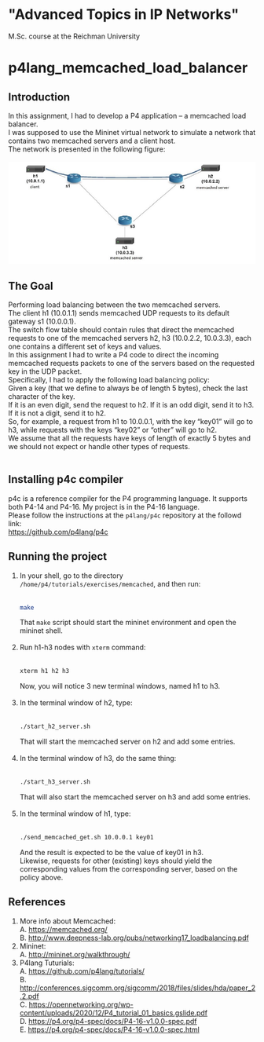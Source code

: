 # "Advanced Topics in IP Networks" 
 M.Sc. course at the Reichman University <br/>
# p4lang_memcached_load_balancer

## Introduction 
In this assignment, I had to develop a P4 application – a memcached load balancer. <br/>
I was supposed to use the Mininet virtual network to simulate a network that contains two memcached servers and a client host. <br/> 
The network is presented in the following figure: 
<br/><br/>
<img src="/topology.jpg"><br/>

## The Goal
Performing load balancing between the two memcached servers. <br/>
The client h1 (10.0.1.1) sends memcached UDP requests to its default gateway s1 (10.0.0.1). <br/> 
The switch flow table should contain rules that direct the memcached requests to one of the memcached servers h2, h3 (10.0.2.2, 10.0.3.3), each one contains a different set of keys and values. <br/>
In this assignment I had to write a P4 code to direct the incoming memcached requests packets to one of the servers based on the requested key in the UDP packet. <br/>
Specifically, I had to apply the following load balancing policy:  <br/>
Given a key (that we define to always be of length 5 bytes), check the last character of the key. <br/>
If it is an even digit, send the request to h2. If it is an odd digit, send it to h3. If it is not a digit, send it to h2. <br/>
So, for example, a request from h1 to 10.0.0.1, with the key “key01” will go to h3, while requests with the keys “key02” or “other” will go to h2. <br/>
We assume that all the requests have keys of length of exactly 5 bytes and we should not expect or handle other types of requests. <br/>
<br/>
## Installing p4c compiler
p4c is a reference compiler for the P4 programming language. 
It supports both P4-14 and P4-16. My project is in the P4-16 language. <br/>
Please follow the instructions at the `p4lang/p4c` repository at the followd link: <br/>
https://github.com/p4lang/p4c

## Running the project
1. In your shell, go to the directory `/home/p4/tutorials/exercises/memcached`, and then run: <br/><br/>
   ```bash
   make
   ``` 
   That `make` script should start the mininet environment and open the mininet shell. <br/><br/>
2. Run h1-h3 nodes with `xterm` command: <br/><br/>
   ```bash
   xterm h1 h2 h3
   ```
   Now, you will notice 3 new terminal windows, named h1 to h3. <br/><br/>
3. In the terminal window of h2, type: <br/><br/>
   ```bash
   ./start_h2_server.sh
   ```
   That will start the memcached server on h2 and add some entries. <br/><br/>
4. In the terminal window of h3, do the same thing: <br/><br/>
   ```bash
   ./start_h3_server.sh
   ```
   That will also start the memcached server on h3 and add some entries. <br/><br/>
5. In the terminal window of h1, type: <br/><br/>
   ```bash
   ./send_memcached_get.sh 10.0.0.1 key01
   ``` 
   And the result is expected to be the value of key01 in h3. <br/>
   Likewise, requests for other (existing) keys should yield the corresponding values from the corresponding server, based on the policy above. <br/>
   
## References
1. More info about Memcached: <br/>
   A. https://memcached.org/ <br/>
   B. http://www.deepness-lab.org/pubs/networking17_loadbalancing.pdf <br/>
2. Mininet: <br/>
   A. http://mininet.org/walkthrough/  <br/>
3. P4lang Tuturials: <br/>
   A. https://github.com/p4lang/tutorials/ <br/>
   B. http://conferences.sigcomm.org/sigcomm/2018/files/slides/hda/paper_2.2.pdf <br/>
   C. https://opennetworking.org/wp-content/uploads/2020/12/P4_tutorial_01_basics.gslide.pdf <br/>
   D. https://p4.org/p4-spec/docs/P4-16-v1.0.0-spec.pdf <br/>
   E. https://p4.org/p4-spec/docs/P4-16-v1.0.0-spec.html <br/>
